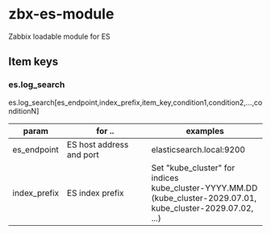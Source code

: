 # zbx-es-module
Zabbix loadable module for ES

## Item keys

### es.log_search

es.log_search[es_endpoint,index_prefix,item_key,condition1,condition2,...,conditionN]

|param|for ..|examples|
|---|---|---|
|es_endpoint|ES host address and port|elasticsearch.local:9200|
|index_prefix|ES index prefix|Set "kube_cluster" for indices <br>kube_cluster-YYYY.MM.DD<br>(kube_cluster-2029.07.01,<br>kube_cluster-2029.07.02,<br>...)|
